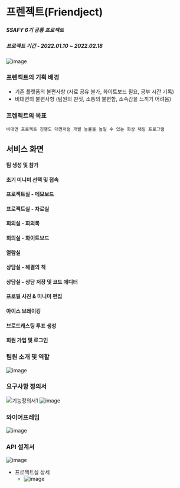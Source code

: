 # 프렌젝트(Friendject) 
##### SSAFY 6기 공통 프로젝트
##### 프로젝트 기간 - 2022.01.10 ~ 2022.02.18
![image](https://user-images.githubusercontent.com/68576770/155338355-5988edfc-a667-405d-951d-c1ee9758d58f.png)
### 프렌젝트의 기획 배경
- 기존 플랫폼의 불편사항 (자료 공유 불가, 화이트보드 필요, 공부 시간 기록)
- 비대면의 불편사항 (팀원의 딴짓, 소통의 불편함, 소속감을 느끼기 어려움)
### 프렌젝트의 목표
```비대면 프로젝트 진행도 대면처럼 개발 능률을 높일 수 있는 화상 채팅 프로그램```
## 서비스 화면
#### 팀 생성 및 참가
#### 초기 미니미 선택 및 접속
#### 프로젝트실 - 메모보드
#### 프로젝트실 - 자료실
#### 회의실 - 회의록
#### 회의실 - 화이트보드
#### 열람실
#### 상담실 - 해결의 책
#### 상담실 - 상담 저장 및 코드 에디터
#### 프로필 사진 & 미니미 편집
#### 아이스 브레이킹
#### 브로드캐스팅 투표 생성
#### 회원 가입 및 로그인
### 팀원 소개 및 역할
![image](https://user-images.githubusercontent.com/68576770/155000345-0e3056a1-e23f-486a-ba31-4ff39c36c6e4.png)
### 요구사항 정의서
![기능정의서1](https://user-images.githubusercontent.com/68576770/154998401-4531203d-d95e-4e19-92b2-025c2e98ffde.JPG)
![image](https://user-images.githubusercontent.com/68576770/154998331-5f071267-6e4d-48a5-9d97-1ebb31ead0f0.png)
### 와이어프레임
![image](https://user-images.githubusercontent.com/68576770/154999834-d24eff75-8d02-4d13-a554-415030240a6a.png)
### API 설계서
![image](https://user-images.githubusercontent.com/68576770/154999314-8822e324-6934-4904-a4dc-3af262f22b93.png)
- 프로젝트실 상세
  - ![image](https://user-images.githubusercontent.com/68576770/154999207-238bcf14-6479-4d32-9508-87fdcbd6b7dc.png)
